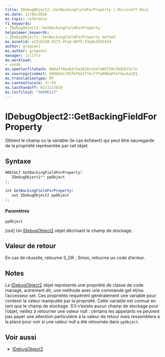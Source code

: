 ```yaml
---
title: IDebugObject2::GetBackingFieldForProperty | Microsoft Docs
ms.date: 11/04/2016
ms.topic: reference
f1_keywords:
- IDebugObject2::GetBackingFieldForProperty
helpviewer_keywords:
- IDebugObject2::GetBackingFieldForProperty method
ms.assetid: e72c6338-5573-4fad-8075-f3ade3435424
author: gregvanl
ms.author: gregvanl
manager: jillfra
ms.workload:
- vssdk
ms.openlocfilehash: 080af74ee83c5a2816cc5e7a89f29c59d2b75c7c
ms.sourcegitcommit: b0d8e61745f67bd1f7ecf7fe080a0fe73ac6a181
ms.translationtype: MT
ms.contentlocale: fr-FR
ms.lasthandoff: 02/22/2019
ms.locfileid: "56696127"
---
```

# <a name="idebugobject2getbackingfieldforproperty"></a>IDebugObject2::GetBackingFieldForProperty
Obtient le champ ou la variable (le cas échéant) qui peut être sauvegarde de la propriété représentée par cet objet.

## <a name="syntax"></a>Syntaxe

```cpp
HRESULT GetBackingFieldForProperty(
   IDebugObject2** ppObject
);
```

```csharp
int GetBackingFieldForProperty(
   out IDebugObject2 ppObject
);
```

#### <a name="parameters"></a>Paramètres
 `ppObject`

 [out] Un [IDebugObject2](../../../extensibility/debugger/reference/idebugobject2.md) objet décrivant le champ de stockage.

## <a name="return-value"></a>Valeur de retour
 En cas de réussite, retourne S_OK ; Sinon, retourne un code d’erreur.

## <a name="remarks"></a>Notes
 Le [IDebugObject2](../../../extensibility/debugger/reference/idebugobject2.md) objet représente une propriété de classe de code managé, autrement dit, une méthode avec une commande get et/ou l’accesseur set. Ces propriétés requièrent généralement une variable pour contenir la valeur manipulée par la propriété. Cette variable est connue en tant que le champ de stockage. S’il n’existe aucun champ de stockage pour l’objet, veillez à retourner une valeur null : certains les appelants ne peuvent pas payer une attention particulière à la valeur de retour mais ressemblera à la place pour voir si une valeur null a été retournée dans `ppObject`.

## <a name="see-also"></a>Voir aussi
- [IDebugObject2](../../../extensibility/debugger/reference/idebugobject2.md)
